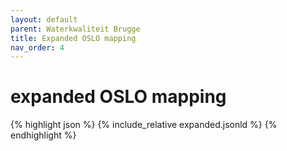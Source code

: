 ```yaml
---
layout: default
parent: Waterkwaliteit Brugge
title: Expanded OSLO mapping
nav_order: 4
---
```


# expanded OSLO mapping

{% highlight json %}
{% include_relative  expanded.jsonld %}
{% endhighlight %}
